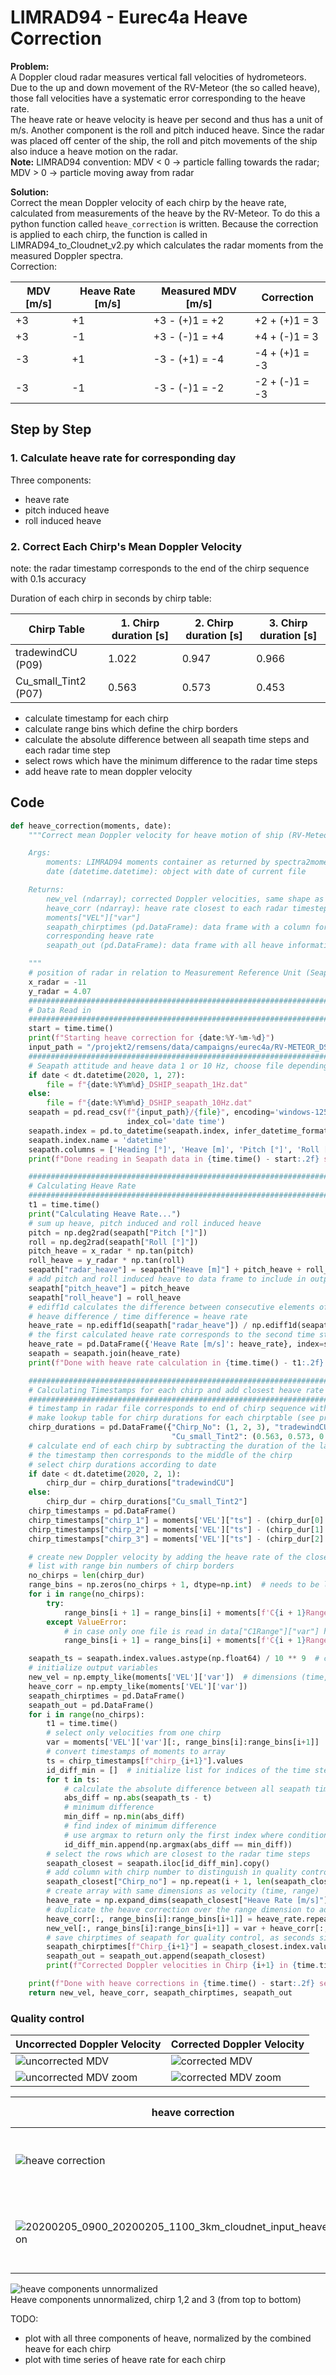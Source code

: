 # LIMRAD94 - Eurec4a Heave Correction

**Problem:**  
A Doppler cloud radar measures vertical fall velocities of hydrometeors. Due to the up and down movement of the 
RV-Meteor (the so called heave), those fall velocities have a systematic error corresponding to the heave rate.  
The heave rate or heave velocity is heave per second and thus has a unit of m/s. Another component is the roll and 
pitch induced heave. Since the radar was placed off center of the ship, the roll and pitch movements of the ship also 
induce a heave motion on the radar.   
**Note:** LIMRAD94 convention: MDV < 0 -> particle falling towards the radar; MDV > 0 -> particle moving away from radar

**Solution:**  
Correct the mean Doppler velocity of each chirp by the heave rate, calculated from measurements of the heave by the 
RV-Meteor. To do this a python function called `heave_correction` is written. Because the correction is applied to each 
chirp, the function is called in LIMRAD94_to_Cloudnet_v2.py which calculates the radar moments from the measured Doppler 
spectra.  
Correction:

| MDV [m/s] | Heave Rate [m/s] | Measured MDV [m/s] | Correction |
| --- | --- | --- | --- |
| +3 | +1 | +3 - (+)1 = +2 | +2 + (+)1 = 3 |
| +3 | -1 | +3 - (-)1 = +4 | +4 + (-)1 = 3 |
| -3 | +1 | -3 - (+1) = -4 | -4 + (+)1 = -3 |
| -3 | -1 | -3 - (-)1 = -2 | -2 + (-)1 = -3 |

## Step by Step

### 1. Calculate heave rate for corresponding day
Three components:
* heave rate
* pitch induced heave
* roll induced heave

### 2. Correct Each Chirp's Mean Doppler Velocity

note: the radar timestamp corresponds to the end of the chirp sequence with 0.1s accuracy  

Duration of each chirp in seconds by chirp table:  

| Chirp Table | 1. Chirp duration [s] | 2. Chirp duration [s] | 3. Chirp duration [s] |
| --- | --- | --- | --- |
| tradewindCU (P09) | 1.022 | 0.947 | 0.966 |
| Cu_small_Tint2 (P07) | 0.563 | 0.573 | 0.453 |

* calculate timestamp for each chirp
* calculate range bins which define the chirp borders
* calculate the absolute difference between all seapath time steps and each radar time step
* select rows which have the minimum difference to the radar time steps
* add heave rate to mean doppler velocity

## Code

```python
def heave_correction(moments, date):
    """Correct mean Doppler velocity for heave motion of ship (RV-Meteor)

    Args:
        moments: LIMRAD94 moments container as returned by spectra2moments in spec2mom_limrad94.py
        date (datetime.datetime): object with date of current file

    Returns:
        new_vel (ndarray); corrected Doppler velocities, same shape as moments["VEL"]["var"]
        heave_corr (ndarray): heave rate closest to each radar timestep for each height bin, same shape as
        moments["VEL"]["var"]
        seapath_chirptimes (pd.DataFrame): data frame with a column for each Chirp, containing the timestamps of the
        corresponding heave rate
        seapath_out (pd.DataFrame): data frame with all heave information from the closest time steps to the chirps

    """
    # position of radar in relation to Measurement Reference Unit (Seapath) of RV-Meteor in meters
    x_radar = -11
    y_radar = 4.07
    ####################################################################################################################
    # Data Read in
    ####################################################################################################################
    start = time.time()
    print(f"Starting heave correction for {date:%Y-%m-%d}")
    input_path = "/projekt2/remsens/data/campaigns/eurec4a/RV-METEOR_DSHIP"
    ####################################################################################################################
    # Seapath attitude and heave data 1 or 10 Hz, choose file depending on date
    if date < dt.datetime(2020, 1, 27):
        file = f"{date:%Y%m%d}_DSHIP_seapath_1Hz.dat"
    else:
        file = f"{date:%Y%m%d}_DSHIP_seapath_10Hz.dat"
    seapath = pd.read_csv(f"{input_path}/{file}", encoding='windows-1252', sep="\t", skiprows=(1, 2),
                          index_col='date time')
    seapath.index = pd.to_datetime(seapath.index, infer_datetime_format=True)
    seapath.index.name = 'datetime'
    seapath.columns = ['Heading [°]', 'Heave [m]', 'Pitch [°]', 'Roll [°]']
    print(f"Done reading in Seapath data in {time.time() - start:.2f} seconds")

    ####################################################################################################################
    # Calculating Heave Rate
    ####################################################################################################################
    t1 = time.time()
    print("Calculating Heave Rate...")
    # sum up heave, pitch induced and roll induced heave
    pitch = np.deg2rad(seapath["Pitch [°]"])
    roll = np.deg2rad(seapath["Roll [°]"])
    pitch_heave = x_radar * np.tan(pitch)
    roll_heave = y_radar * np.tan(roll)
    seapath["radar_heave"] = seapath["Heave [m]"] + pitch_heave + roll_heave
    # add pitch and roll induced heave to data frame to include in output for quality checking
    seapath["pitch_heave"] = pitch_heave
    seapath["roll_heave"] = roll_heave
    # ediff1d calculates the difference between consecutive elements of an array
    # heave difference / time difference = heave rate
    heave_rate = np.ediff1d(seapath["radar_heave"]) / np.ediff1d(seapath.index).astype('float64') * 1e9
    # the first calculated heave rate corresponds to the second time step
    heave_rate = pd.DataFrame({'Heave Rate [m/s]': heave_rate}, index=seapath.index[1:])
    seapath = seapath.join(heave_rate)
    print(f"Done with heave rate calculation in {time.time() - t1:.2f} seconds")

    ####################################################################################################################
    # Calculating Timestamps for each chirp and add closest heave rate to corresponding Doppler velocity
    ####################################################################################################################
    # timestamp in radar file corresponds to end of chirp sequence with an accuracy of 0.1s
    # make lookup table for chirp durations for each chirptable (see projekt1/remsens/hardware/LIMRAD94/chirptables)
    chirp_durations = pd.DataFrame({"Chirp_No": (1, 2, 3), "tradewindCU": (1.022, 0.947, 0.966),
                                    "Cu_small_Tint2": (0.563, 0.573, 0.453)})
    # calculate end of each chirp by subtracting the duration of the later chirp(s) + half the time of the chirp itself
    # the timestamp then corresponds to the middle of the chirp
    # select chirp durations according to date
    if date < dt.datetime(2020, 2, 1):
        chirp_dur = chirp_durations["tradewindCU"]
    else:
        chirp_dur = chirp_durations["Cu_small_Tint2"]
    chirp_timestamps = pd.DataFrame()
    chirp_timestamps["chirp_1"] = moments['VEL']["ts"] - (chirp_dur[0] / 2) - chirp_dur[1] - chirp_dur[2]
    chirp_timestamps["chirp_2"] = moments['VEL']["ts"] - (chirp_dur[1] / 2) - chirp_dur[2]
    chirp_timestamps["chirp_3"] = moments['VEL']["ts"] - (chirp_dur[2] / 2)

    # create new Doppler velocity by adding the heave rate of the closest time step
    # list with range bin numbers of chirp borders
    no_chirps = len(chirp_dur)
    range_bins = np.zeros(no_chirps + 1, dtype=np.int)  # needs to be length 4 to include all +1 chirp borders
    for i in range(no_chirps):
        try:
            range_bins[i + 1] = range_bins[i] + moments[f'C{i + 1}Range']['var'][0].shape
        except ValueError:
            # in case only one file is read in data["C1Range"]["var"] has only one dimension
            range_bins[i + 1] = range_bins[i] + moments[f'C{i + 1}Range']['var'].shape

    seapath_ts = seapath.index.values.astype(np.float64) / 10 ** 9  # convert datetime index to seconds since 1970-01-01
    # initialize output variables
    new_vel = np.empty_like(moments['VEL']['var'])  # dimensions (time, range)
    heave_corr = np.empty_like(moments['VEL']['var'])
    seapath_chirptimes = pd.DataFrame()
    seapath_out = pd.DataFrame()
    for i in range(no_chirps):
        t1 = time.time()
        # select only velocities from one chirp
        var = moments['VEL']['var'][:, range_bins[i]:range_bins[i+1]]
        # convert timestamps of moments to array
        ts = chirp_timestamps[f"chirp_{i+1}"].values
        id_diff_min = []  # initialize list for indices of the time steps with minumum difference
        for t in ts:
            # calculate the absolute difference between all seapath time steps and the radar time step
            abs_diff = np.abs(seapath_ts - t)
            # minimum difference
            min_diff = np.min(abs_diff)
            # find index of minimum difference
            # use argmax to return only the first index where condition is true
            id_diff_min.append(np.argmax(abs_diff == min_diff))
        # select the rows which are closest to the radar time steps
        seapath_closest = seapath.iloc[id_diff_min].copy()
        # add column with chirp number to distinguish in quality control
        seapath_closest["Chirp_no"] = np.repeat(i + 1, len(seapath_closest.index))
        # create array with same dimensions as velocity (time, range)
        heave_rate = np.expand_dims(seapath_closest["Heave Rate [m/s]"].values, axis=1)
        # duplicate the heave correction over the range dimension to add it to all range bins of the chirp
        heave_corr[:, range_bins[i]:range_bins[i+1]] = heave_rate.repeat(var.shape[1], axis=1)
        new_vel[:, range_bins[i]:range_bins[i+1]] = var + heave_corr[:, range_bins[i]:range_bins[i+1]]
        # save chirptimes of seapath for quality control, as seconds since 1970-01-01 00:00 UTC
        seapath_chirptimes[f"Chirp_{i+1}"] = seapath_closest.index.values.astype(np.float64) / 10 ** 9
        seapath_out = seapath_out.append(seapath_closest)
        print(f"Corrected Doppler velocities in Chirp {i+1} in {time.time() - t1:.2f} seconds")

    print(f"Done with heave corrections in {time.time() - start:.2f} seconds")
    return new_vel, heave_corr, seapath_chirptimes, seapath_out
```



### Quality control

| Uncorrected Doppler Velocity                                 | Corrected Doppler Velocity                                   |
| ------------------------------------------------------------ | ------------------------------------------------------------ |
| ![uncorrected MDV](quality_control\20200205_0000_20200205_2359_3km_cloudnet_input_MDV_uncorrected.png) | ![corrected MDV](quality_control\20200205_0000_20200205_2359_3km_cloudnet_input_MDV_corrected.png) |
| ![uncorrected MDV zoom](quality_control\20200205_0900_20200205_1100_3km_cloudnet_input_MDV_uncorrected.png) | ![corrected MDV zoom](quality_control\20200205_0900_20200205_1100_3km_cloudnet_input_MDV_corrected.png) |

  

| heave correction                                             | corrected - uncorrected                                      |
| ------------------------------------------------------------ | ------------------------------------------------------------ |
| ![heave correction](quality_control\20200205_0000_20200205_2359_3km_cloudnet_input_heave_correction.png) | ![difference between corrected and uncorrected](quality_control\20200205_0000_20200205_2359_3km_cloudnet_input_MDV_corrected-measured.png) |
| ![20200205_0900_20200205_1100_3km_cloudnet_input_heave_correction](quality_control\20200205_0900_20200205_1100_3km_cloudnet_input_heave_correction.png) | ![difference between corrected and uncorrected zoom](quality_control\20200205_0900_20200205_1100_3km_cloudnet_input_MDV_corrected-measured.png) |

![heave components unnormalized](quality_control\tmp.png)  
Heave components unnormalized, chirp 1,2 and 3 (from top to bottom)

TODO:
- plot with all three components of heave, normalized by the combined heave for each chirp
- plot with time series of heave rate for each chirp
